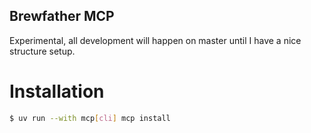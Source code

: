 Brewfather MCP
------

Experimental, all development will happen on master until I have a nice structure setup.

# Installation

```bash
$ uv run --with mcp[cli] mcp install
```
